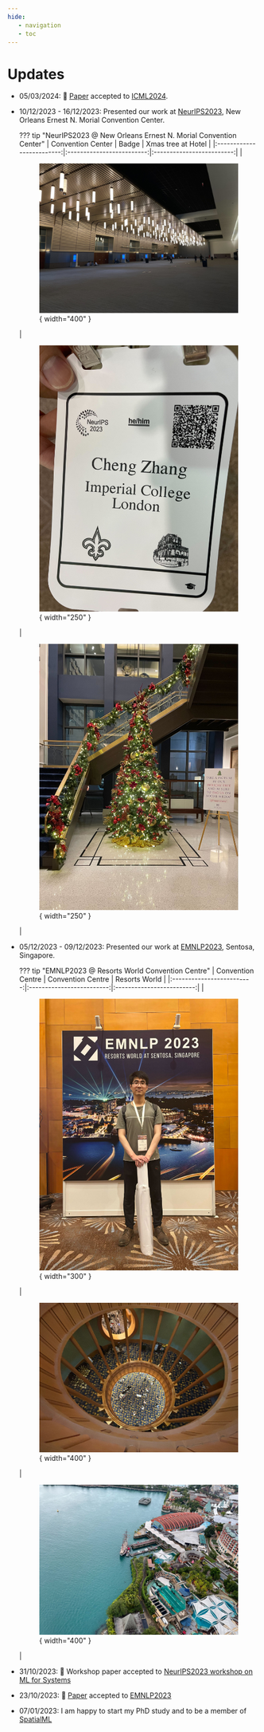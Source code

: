 ```yaml
---
hide:
   - navigation
   - toc
---
```


# Updates

- 05/03/2024: 🥳 [Paper](https://arxiv.org/abs/2402.02446) accepted to [ICML2024](https://icml.cc/Conferences/2024).

- 10/12/2023 - 16/12/2023: Presented our work at [NeurIPS2023](https://neurips.cc/Conferences/2023/Dates), New Orleans Ernest N. Morial Convention Center.

    ??? tip "NeurIPS2023 @ New Orleans Ernest N. Morial Convention Center"
        | Convention Center | Badge | Xmas tree at Hotel |
        |:-------------------------:|:-------------------------:|:-------------------------:|
        |<figure markdown>![Image title](../assets/photos/neurips2023/p2.jpg){ width="400" }<figcaption></figcaption></figure>| <figure markdown>![Image title](../assets/photos/neurips2023/p1.jpg){ width="250" }<figcaption></figcaption></figure> | <figure markdown>![Image title](../assets/photos/neurips2023/p3.jpg){ width="250" }<figcaption></figcaption></figure> |

- 05/12/2023 - 09/12/2023: Presented our work at [EMNLP2023](https://2023.emnlp.org/program/accepted_main_conference/), Sentosa, Singapore.

    ??? tip "EMNLP2023 @ Resorts World Convention Centre"
        | Convention Centre | Convention Centre | Resorts World |
        |:-------------------------:|:-------------------------:|:-------------------------:|
        |<figure markdown>![Image title](../assets/photos/emnlp2023/p1.jpg){ width="300" }<figcaption></figcaption></figure>| <figure markdown>![Image title](../assets/photos/emnlp2023/p2.jpg){ width="400" }<figcaption></figcaption></figure> |<figure markdown>![Image title](../assets/photos/emnlp2023/p3.jpg){ width="400" }<figcaption></figcaption></figure>|

- 31/10/2023: 🥳 Workshop paper accepted to [NeurIPS2023 workshop on ML for Systems](<http://mlforsystems.org/>)

- 23/10/2023: 🥳 [Paper](https://arxiv.org/pdf/2310.05079.pdf) accepted to [EMNLP2023](https://2023.emnlp.org/)

- 07/01/2023: I am happy to start my PhD study and to be a member of [SpatialML](https://spatialml.net/)

